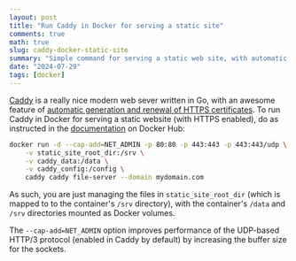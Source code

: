 ```yaml
---
layout: post
title: "Run Caddy in Docker for serving a static site"
comments: true
math: true
slug: caddy-docker-static-site
summary: "Simple command for serving a static web site, with automatic generation and renewal of HTTPS certificates"
date: "2024-07-29"
tags: [docker]
---
```


[Caddy](https://caddyserver.com) is a really nice modern web sever written in Go, with an awesome feature of [automatic generation and renewal of HTTPS certificates](https://caddyserver.com/docs/automatic-https). To run Caddy in Docker for serving a static website (with HTTPS enabled), do as instructed in the [documentation](https://hub.docker.com/_/caddy) on Docker Hub:

```sh
docker run -d --cap-add=NET_ADMIN -p 80:80 -p 443:443 -p 443:443/udp \
    -v static_site_root_dir:/srv \
    -v caddy_data:/data \
    -v caddy_config:/config \
    caddy caddy file-server --domain mydomain.com
```

As such, you are just managing the files in `static_site_root_dir` (which is mapped to to the container's `/srv` directory), with the container's `/data` and `/srv` directories mounted as Docker volumes.

The `--cap-add=NET_ADMIN` option improves performance of the UDP-based HTTP/3 protocol (enabled in Caddy by default) by increasing the buffer size for the sockets. 
